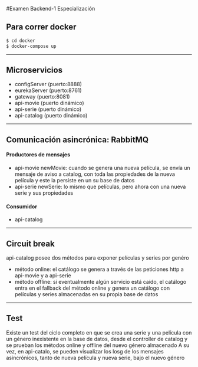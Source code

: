 #Examen Backend-1 Especialización

## Para correr docker
```bash
$ cd docker
$ docker-compose up
```
---
## Microservicios
- configServer (puerto:8888)
- eurekaServer (puerto:8761)
- gateway (puerto:8081)
- api-movie (puerto dinámico)
- api-serie (puerto dinámico)
- api-catalog (puerto dinámico)

---
## Comunicación asincrónica: RabbitMQ
#### Productores de mensajes
- api-movie newMovie: cuando se genera una nueva película, se envía un mensaje de aviso a catalog, con toda las propiedades de la nueva película y este la persiste en un su base de datos
- api-serie newSerie: lo mismo que películas, pero ahora con una nueva serie y sus propiedades
#### Consumidor
- api-catalog

---
## Circuit break
api-catalog posee dos métodos para exponer películas y series por genéro
- método online: el catálogo se genera a través de las peticiones http a api-movie y a api-serie
- método offline: si eventualmente algún servicio está caído, el catálogo entra en el fallback del método online y genera un catálogo con películas y series almacenadas en su propia base de datos

--- 
## Test
Existe un test del ciclo completo en que se crea una serie y una película con un género inexistente en la base de datos, desde el controller de catalog y se prueban los métodos online y offline del nuevo género almacenado
A su vez, en api-catalo, se pueden visualizar los losg de los mensajes asincrónicos, tanto de nueva película y nueva serie, bajo el nuevo género
